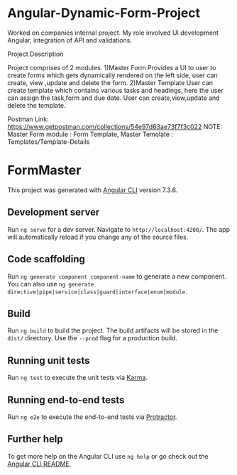 # Angular-Dynamic-Form-Project
Worked on companies internal project. My role involved UI development Angular, integration of API and validations.

Project Description

Project comprises of 2 modules. 
1)Master Form
  Provides a UI to user to create forms which gets dynamically rendered on the left side, user can create, view ,update and delete the form.
2)Master Template
  User can create template which contains various tasks and headings, here the user can assign the task,form and due date.
  User can create,view,update and delete the template.
  
Postman Link:
https://www.getpostman.com/collections/54e97d63ae73f7f3c022
NOTE:
  Master Form module : Form Template,
  Master Temolate : Templates/Template-Details




# FormMaster

This project was generated with [Angular CLI](https://github.com/angular/angular-cli) version 7.3.6.

## Development server

Run `ng serve` for a dev server. Navigate to `http://localhost:4200/`. The app will automatically reload if you change any of the source files.

## Code scaffolding

Run `ng generate component component-name` to generate a new component. You can also use `ng generate directive|pipe|service|class|guard|interface|enum|module`.

## Build

Run `ng build` to build the project. The build artifacts will be stored in the `dist/` directory. Use the `--prod` flag for a production build.

## Running unit tests

Run `ng test` to execute the unit tests via [Karma](https://karma-runner.github.io).

## Running end-to-end tests

Run `ng e2e` to execute the end-to-end tests via [Protractor](http://www.protractortest.org/).

## Further help

To get more help on the Angular CLI use `ng help` or go check out the [Angular CLI README](https://github.com/angular/angular-cli/blob/master/README.md).
